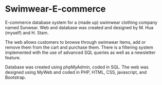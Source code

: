 # Swimwear-E-commerce

E-commerce database system for a (made up) swimwear clothing company named Sunwear. Web and database was created and designed by M. Hua (myself) and H. Stam.

The web allows customers to browse through swimwear items, add or remove them from the cart and purchase them. There is a filtering system implemented with the use of advanced SQL queries as well as a newsletter feature.

Database was created using phpMyAdmin, coded in SQL. The web was designed using MyWeb and coded in PHP, HTML, CSS, javascript, and Bootstrap.
